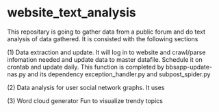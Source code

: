 # website_text_analysis

This repositary is going to gather data from a public forum and do text analysis of data gathered. It is consisted with the following sections

(1) Data extraction and update. 
It will log in to website and crawl/parse infomation needed and update data to master datafile. Schedule it on crontab and update daily.
This function is completed by bbsapp-update-nas.py and its dependency exception_handler.py and subpost_spider.py

(2) Data analysis for user social network graphs.
It uses

(3) Word cloud generator
Fun to visualize trendy topics
